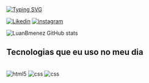
[![Typing SVG](https://readme-typing-svg.demolab.com/?lines=Hy,+My+Name+Luan+Menezes;I'm+22+years+old;and+i'm+frontend+developer+:D)](https://git.io/typing-svg)




[![Likedin](https://img.shields.io/badge/LinkedIn-0077B5?style=for-the-badge&logo=linkedin&logoColor=white)](https://www.linkedin.com/in/luan-menezes-93a397316/)
[![instagram](https://img.shields.io/badge/Instagram-E4405F?style=for-the-badge&logo=instagram&logoColor=white)](https://www.instagram.com/luanbmenez/)

![LuanBmenez GitHub stats](https://github-readme-stats.vercel.app/api?username=LuanBmenez&theme=chartreuse-dar)

## Tecnologias que eu uso no meu dia

<div style="display: inline_block"><br/>
<img align="center" alt="html5" src="https://img.shields.io/badge/HTML5-E34F26?style=for-the-badge&logo=html5&logoColor=white"/>
<img align="center" alt="css" src="https://img.shields.io/badge/CSS3-1572B6?style=for-the-badge&logo=css3&logoColor=white"/>
<img align="center" alt="css" src="https://img.shields.io/badge/JavaScript-323330?style=for-the-badge&logo=javascript&logoColor=F7DF1E"/>
 </div>
 </div>  


